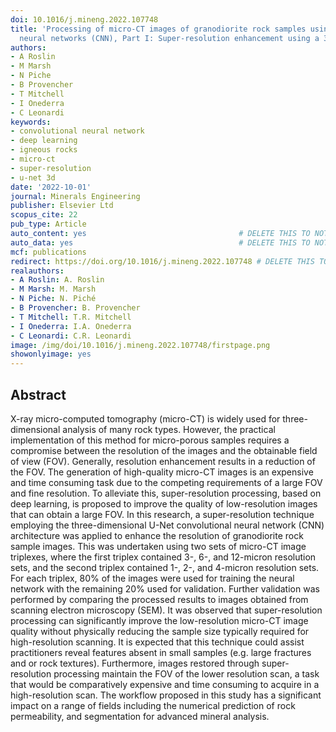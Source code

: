 ```yaml
---
doi: 10.1016/j.mineng.2022.107748
title: 'Processing of micro-CT images of granodiorite rock samples using convolutional
  neural networks (CNN), Part I: Super-resolution enhancement using a 3D CNN'
authors:
- A Roslin
- M Marsh
- N Piche
- B Provencher
- T Mitchell
- I Onederra
- C Leonardi
keywords:
- convolutional neural network
- deep learning
- igneous rocks
- micro-ct
- super-resolution
- u-net 3d
date: '2022-10-01'
journal: Minerals Engineering
publisher: Elsevier Ltd
scopus_cite: 22
pub_type: Article
auto_content: yes                                  # DELETE THIS TO NOT AUTO GENERATE CONTENT
auto_data: yes                                     # DELETE THIS TO NOT AUTO GENERATE METADATA
mcf: publications
redirect: https://doi.org/10.1016/j.mineng.2022.107748 # DELETE THIS TO NOT REDIRECT
realauthors:
- A Roslin: A. Roslin
- M Marsh: M. Marsh
- N Piche: N. Piché
- B Provencher: B. Provencher
- T Mitchell: T.R. Mitchell
- I Onederra: I.A. Onederra
- C Leonardi: C.R. Leonardi
image: /img/doi/10.1016/j.mineng.2022.107748/firstpage.png
showonlyimage: yes
---
```



## Abstract
X-ray micro-computed tomography (micro-CT) is widely used for three-dimensional analysis of many rock types. However, the practical implementation of this method for micro-porous samples requires a compromise between the resolution of the images and the obtainable field of view (FOV). Generally, resolution enhancement results in a reduction of the FOV. The generation of high-quality micro-CT images is an expensive and time consuming task due to the competing requirements of a large FOV and fine resolution. To alleviate this, super-resolution processing, based on deep learning, is proposed to improve the quality of low-resolution images that can obtain a large FOV. In this research, a super-resolution technique employing the three-dimensional U-Net convolutional neural network (CNN) architecture was applied to enhance the resolution of granodiorite rock sample images. This was undertaken using two sets of micro-CT image triplexes, where the first triplex contained 3-, 6-, and 12-micron resolution sets, and the second triplex contained 1-, 2-, and 4-micron resolution sets. For each triplex, 80% of the images were used for training the neural network with the remaining 20% used for validation. Further validation was performed by comparing the processed results to images obtained from scanning electron microscopy (SEM). It was observed that super-resolution processing can significantly improve the low-resolution micro-CT image quality without physically reducing the sample size typically required for high-resolution scanning. It is expected that this technique could assist practitioners reveal features absent in small samples (e.g. large fractures and or rock textures). Furthermore, images restored through super-resolution processing maintain the FOV of the lower resolution scan, a task that would be comparatively expensive and time consuming to acquire in a high-resolution scan. The workflow proposed in this study has a significant impact on a range of fields including the numerical prediction of rock permeability, and segmentation for advanced mineral analysis.
